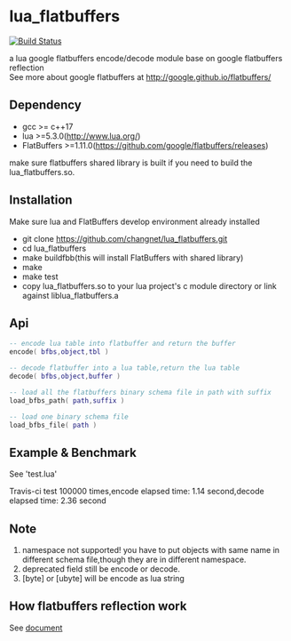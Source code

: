 lua_flatbuffers
================
[![Build Status](https://travis-ci.org/changnet/lua_flatbuffers.svg?branch=master)](https://travis-ci.org/changnet/lua_flatbuffers)

a lua google flatbuffers encode/decode module base on google flatbuffers reflection  
See more about google flatbuffers at http://google.github.io/flatbuffers/  

Dependency
-------------
* gcc >= c++17
* lua >=5.3.0(http://www.lua.org/)
* FlatBuffers >=1.11.0(https://github.com/google/flatbuffers/releases)

make sure flatbuffers shared library is built if you need to build the lua_flatbuffers.so.

Installation
------------

Make sure lua and FlatBuffers develop environment already installed

 * git clone https://github.com/changnet/lua_flatbuffers.git
 * cd lua_flatbuffers
 * make buildfbb(this will install FlatBuffers with shared library)
 * make
 * make test
 * copy lua_flatbuffers.so to your lua project's c module directory or link against liblua_flatbuffers.a

Api
-----

```lua
-- encode lua table into flatbuffer and return the buffer
encode( bfbs,object,tbl )

-- decode flatbuffer into a lua table,return the lua table
decode( bfbs,object,buffer )

-- load all the flatbuffers binary schema file in path with suffix
load_bfbs_path( path,suffix )

-- load one binary schema file
load_bfbs_file( path )
```
Example & Benchmark
-------

See 'test.lua'   

Travis-ci test 100000 times,encode elapsed time: 1.14 second,decode elapsed time: 2.36 second

Note
-----
1. namespace not supported! you have to put objects with same name in different schema file,though they are in different namespace.
2. deprecated field still be encode or decode.
3. [byte] or [ubyte] will be encode as lua string

How flatbuffers reflection work
----
See [document](doc/README.md)
